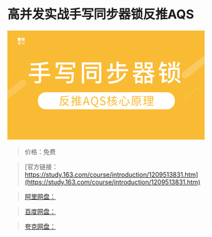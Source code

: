 # 高并发实战手写同步器锁反推AQS

![img](../../../assets/study163/free/d1132ee82288423aa8f4a3f341d6b025.jpg)

> 价格：免费

> [官方链接：https://study.163.com/course/introduction/1209513831.htm](https://study.163.com/course/introduction/1209513831.htm)

> [阿里网盘：]()

> [百度网盘：]()

> [夸克网盘：]()
